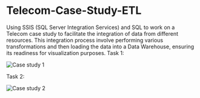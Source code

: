 # Telecom-Case-Study-ETL
Using SSIS (SQL Server Integration Services) and SQL to work on a Telecom case study to facilitate the integration of data from different resources. This integration process involve performing various transformations and then loading the data into a Data Warehouse, ensuring its readiness for visualization purposes.
Task 1:

![Case study 1](https://github.com/user-attachments/assets/fd3915e4-8777-4605-b342-f54ccca57f47)


Task 2:

![Case study 2](https://github.com/user-attachments/assets/1e95099e-a39d-40c0-a017-8241086fdb06)
